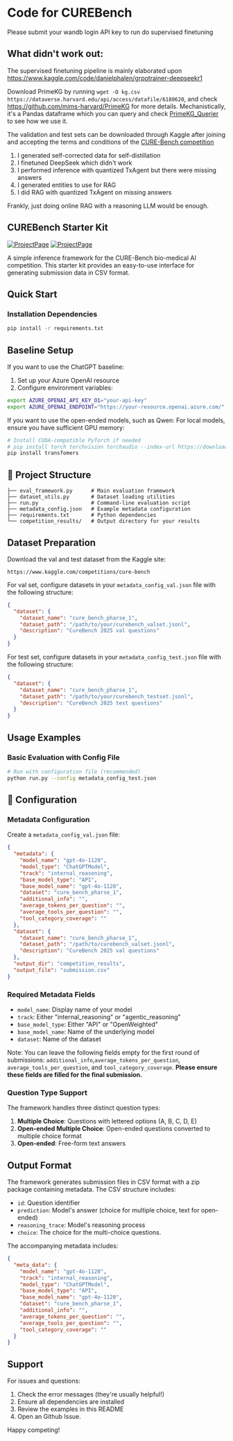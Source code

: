 # Code for CUREBench
Please submit your wandb login API key to run do supervised finetuning 


## What didn't work out:
The supervised finetuning pipeline is mainly elaborated upon https://www.kaggle.com/code/danielphalen/grpotrainer-deepseekr1

Download PrimeKG by running `wget -O kg.csv https://dataverse.harvard.edu/api/access/datafile/6180620`, and check https://github.com/mims-harvard/PrimeKG for more details. Mechanistically, it's a Pandas dataframe which you can query and check [PrimeKG_Querier](RAG.py) to see how we use it. 

The validation and test sets can be downloaded through Kaggle after joining and accepting the terms and conditions of the [CURE-Bench competition](https://www.kaggle.com/competitions/cure-bench) 

1. I generated self-corrected data for self-distillation
2. I finetuned DeepSeek which didn't work
3. I performed inference with quantized TxAgent but there were missing answers
4. I generated entities to use for RAG
5. I did RAG with quantized TxAgent on missing answers

Frankly, just doing online RAG with a reasoning LLM would be enough. 

## CUREBench Starter Kit

[![ProjectPage](https://img.shields.io/badge/CUREBench-Page-red)](https://curebench.ai) [![ProjectPage](https://img.shields.io/badge/CUREBench-Kaggle-green)](https://www.kaggle.com/competitions/cure-bench)

A simple inference framework for the CURE-Bench bio-medical AI competition. This starter kit provides an easy-to-use interface for generating submission data in CSV format.

## Quick Start

### Installation Dependencies
```bash
pip install -r requirements.txt
```

## Baseline Setup

If you want to use the ChatGPT baseline:
1. Set up your Azure OpenAI resource
2. Configure environment variables:
```bash
export AZURE_OPENAI_API_KEY_O1="your-api-key"
export AZURE_OPENAI_ENDPOINT="https://your-resource.openai.azure.com/"
```

If you want to use the open-ended models, such as Qwen:
For local models, ensure you have sufficient GPU memory:
```bash
# Install CUDA-compatible PyTorch if needed
# pip install torch torchvision torchaudio --index-url https://download.pytorch.org/whl/cu118
pip install transfomers
```

## 📁 Project Structure

```
├── eval_framework.py      # Main evaluation framework
├── dataset_utils.py       # Dataset loading utilities
├── run.py                 # Command-line evaluation script
├── metadata_config.json   # Example metadata configuration
├── requirements.txt       # Python dependencies
└── competition_results/   # Output directory for your results
```

## Dataset Preparation

Download the val and test dataset from the Kaggle site:
```
https://www.kaggle.com/competitions/cure-bench
```

For val set, configure datasets in your `metadata_config_val.json` file with the following structure:
```json
{
  "dataset": {
    "dataset_name": "cure_bench_pharse_1",
    "dataset_path": "/path/to/your/curebench_valset.jsonl",
    "description": "CureBench 2025 val questions"
  }
}
```

For test set, configure datasets in your `metadata_config_test.json` file with the following structure:
```json
{
  "dataset": {
    "dataset_name": "cure_bench_pharse_1",
    "dataset_path": "/path/to/your/curebench_testset.jsonl",
    "description": "CureBench 2025 test questions"
  }
}
```

## Usage Examples

### Basic Evaluation with Config File
```bash
# Run with configuration file (recommended)
python run.py --config metadata_config_test.json
```

## 🔧 Configuration

### Metadata Configuration
Create a `metadata_config_val.json` file:
```json
{
  "metadata": {
    "model_name": "gpt-4o-1120",
    "model_type": "ChatGPTModel",
    "track": "internal_reasoning",
    "base_model_type": "API",
    "base_model_name": "gpt-4o-1120",
    "dataset": "cure_bench_pharse_1",
    "additional_info": "",
    "average_tokens_per_question": "",
    "average_tools_per_question": "",
    "tool_category_coverage": ""
  },
  "dataset": {
    "dataset_name": "cure_bench_pharse_1",
    "dataset_path": "/path/to/curebench_valset.jsonl",
    "description": "CureBench 2025 val questions"
  },
  "output_dir": "competition_results",
  "output_file": "submission.csv"
}
```

### Required Metadata Fields
- `model_name`: Display name of your model
- `track`: Either "internal_reasoning" or "agentic_reasoning"
- `base_model_type`: Either "API" or "OpenWeighted"
- `base_model_name`: Name of the underlying model
- `dataset`: Name of the dataset

Note: You can leave the following fields empty for the first round of submissions:
`additional_info`,`average_tokens_per_question`, `average_tools_per_question`, and `tool_category_coverage`.
**Please ensure these fields are filled for the final submission.**


### Question Type Support
The framework handles three distinct question types:
1. **Multiple Choice**: Questions with lettered options (A, B, C, D, E)
2. **Open-ended Multiple Choice**: Open-ended questions converted to multiple choice format  
3. **Open-ended**: Free-form text answers


## Output Format

The framework generates submission files in CSV format with a zip package containing metadata. The CSV structure includes:
- `id`: Question identifier
- `prediction`: Model's answer (choice for multiple choice, text for open-ended)
- `reasoning_trace`: Model's reasoning process
- `choice`: The choice for the multi-choice questions.

The accompanying metadata includes:
```json
{
  "meta_data": {
    "model_name": "gpt-4o-1120",
    "track": "internal_reasoning",
    "model_type": "ChatGPTModel",
    "base_model_type": "API", 
    "base_model_name": "gpt-4o-1120",
    "dataset": "cure_bench_pharse_1",
    "additional_info": "",
    "average_tokens_per_question": "",
    "average_tools_per_question": "",
    "tool_category_coverage": ""
  }
}
```

## Support

For issues and questions: 
1. Check the error messages (they're usually helpful!)
2. Ensure all dependencies are installed
3. Review the examples in this README
4. Open an Github Issue.

Happy competing!
